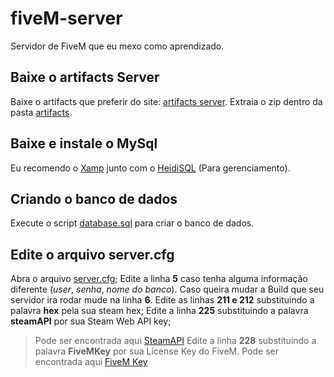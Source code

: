 # fiveM-server
Servidor de FiveM que eu mexo como aprendizado.

## Baixe o artifacts Server
Baixe o artifacts que preferir do site: [artifacts server](https://runtime.fivem.net/artifacts/fivem/build_server_windows/master/).
Extraia o zip dentro da pasta [artifacts](/artifacts).

## Baixe e instale o MySql
Eu recomendo o [Xamp](https://www.apachefriends.org/pt_br/index.html) junto com o [HeidiSQL](https://www.heidisql.com) (Para gerenciamento).

## Criando o banco de dados
Execute o script [database.sql](/[MySQL]/database.sql) para criar o banco de dados.

## Edite o arquivo server.cfg
Abra o arquivo [server.cfg](server.cfg);
Edite a linha **5** caso tenha alguma informação diferente (*user*, *senha*, *nome do banco*).
Caso queira mudar a Build que seu servidor ira rodar mude na linha **6**.
Edite as linhas **211 e 212** substituindo a palavra **hex** pela sua steam hex;
Edite a linha **225** substituindo a palavra **steamAPI** por sua Steam Web API key;
> Pode ser encontrada aqui [SteamAPI](https://steamcommunity.com/dev/apikey)
Edite a linha **228** substituindo a palavra **FiveMKey** por sua License Key do FiveM.
> Pode ser encontrada aqui [FiveM Key](https://keymaster.fivem.net)